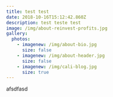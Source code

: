 ```yaml
---
title: test test
date: 2018-10-16T15:12:42.860Z
description: test teste test
image: /img/about-reinvest-profits.jpg
gallery:
  photos:
    - imagenew: /img/about-bio.jpg
      size: false
    - imagenew: /img/about-header.jpg
      size: false
    - imagenew: /img/cali-blog.jpg
      size: true
---
```

afsdfasd

